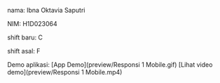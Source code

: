 nama: Ibna Oktavia Saputri

NIM: H1D023064

shift baru: C

shift asal: F

Demo aplikasi:
[App Demo](preview/Responsi 1 Mobile.gif)
[Lihat video demo](preview/Responsi 1 Mobile.mp4)
